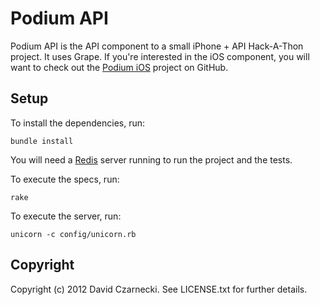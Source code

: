 # Podium API

Podium API is the API component to a small iPhone + API Hack-A-Thon project. It uses Grape. 
If you're interested in the iOS component, you will want to check out the 
[Podium iOS](https://github.com/czarneckid/podium-ios/) project on GitHub.

## Setup

To install the dependencies, run:

```
bundle install
```

You will need a [Redis](http://redis.io) server running to run the project and the tests.

To execute the specs, run:

```
rake
```

To execute the server, run:

```
unicorn -c config/unicorn.rb
```

## Copyright

Copyright (c) 2012 David Czarnecki. See LICENSE.txt for further details.

